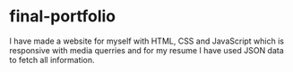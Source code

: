 # final-portfolio
I have made a website for myself with HTML, CSS and JavaScript which is responsive with media querries and for my resume I have used JSON data to fetch all information.
